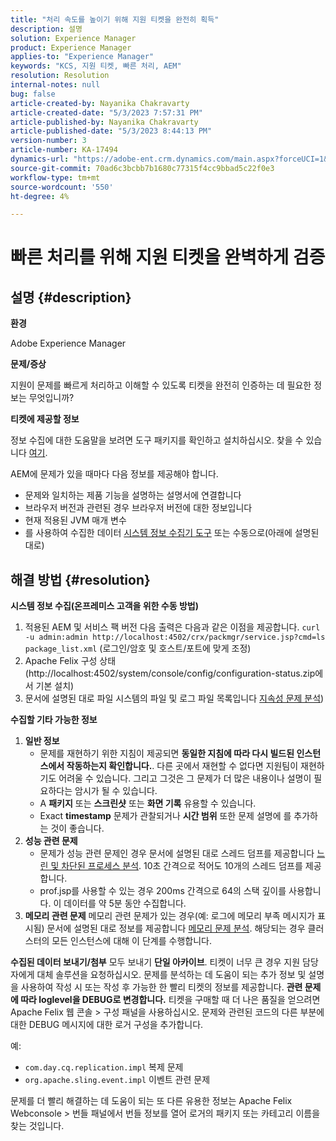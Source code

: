 ```yaml
---
title: "처리 속도를 높이기 위해 지원 티켓을 완전히 획득"
description: 설명
solution: Experience Manager
product: Experience Manager
applies-to: "Experience Manager"
keywords: "KCS, 지원 티켓, 빠른 처리, AEM"
resolution: Resolution
internal-notes: null
bug: false
article-created-by: Nayanika Chakravarty
article-created-date: "5/3/2023 7:57:31 PM"
article-published-by: Nayanika Chakravarty
article-published-date: "5/3/2023 8:44:13 PM"
version-number: 3
article-number: KA-17494
dynamics-url: "https://adobe-ent.crm.dynamics.com/main.aspx?forceUCI=1&pagetype=entityrecord&etn=knowledgearticle&id=18461fbc-ece9-ed11-a7c6-6045bd006b25"
source-git-commit: 70ad6c3bcbb7b1680c77315f4cc9bbad5c22f0e3
workflow-type: tm+mt
source-wordcount: '550'
ht-degree: 4%

---
```


# 빠른 처리를 위해 지원 티켓을 완벽하게 검증

## 설명 {#description}


<b>환경</b>

Adobe Experience Manager

<b>문제/증상</b>

지원이 문제를 빠르게 처리하고 이해할 수 있도록 티켓을 완전히 인증하는 데 필요한 정보는 무엇입니까?

<b>티켓에 제공할 정보</b>

정보 수집에 대한 도움말을 보려면 도구 패키지를 확인하고 설치하십시오. 찾을 수 있습니다 [여기](https://helpx.adobe.com/experience-manager/kb/index/tools.html).

AEM에 문제가 있을 때마다 다음 정보를 제공해야 합니다.

- 문제와 일치하는 제품 기능을 설명하는 설명서에 연결합니다
- 브라우저 버전과 관련된 경우 브라우저 버전에 대한 정보입니다
- 현재 적용된 JVM 매개 변수
- 를 사용하여 수집한 데이터 [시스템 정보 수집기 도구](https://helpx.adobe.com/experience-manager/kb/support-info-collector.html) 또는 수동으로(아래에 설명된 대로)



## 해결 방법 {#resolution}

<b>시스템 정보 수집(온프레미스 고객을 위한 수동 방법)</b>
1. 적용된 AEM 및 서비스 팩 버전 다음 출력은 다음과 같은 이점을 제공합니다. `curl -u admin:admin http://localhost:4502/crx/packmgr/service.jsp?cmd=ls  package_list.xml` (로그인/암호 및 호스트/포트에 맞게 조정)
2. Apache Felix 구성 상태(http://localhost:4502/system/console/config/configuration-status.zip에서 기본 설치)
3. 문서에 설명된 대로 파일 시스템의 파일 및 로그 파일 목록입니다 [지속성 문제 분석](https://helpx.adobe.com/experience-manager/kb/AnalyzePersistenceProblems.html))

<b>수집할 기타 가능한 정보</b>
1. <b>일반 정보</b>
   - 문제를 재현하기 위한 지침이 제공되면 <b>동일한 지침에 따라 다시 빌드된 인스턴스에서 작동하는지 확인합니다.</b>. 다른 곳에서 재현할 수 없다면 지원팀이 재현하기도 어려울 수 있습니다. 그리고 그것은 그 문제가 더 많은 내용이나 설명이 필요하다는 암시가 될 수 있습니다.
   - A <b>패키지</b> 또는 <b>스크린샷</b> 또는 <b>화면 기록</b> 유용할 수 있습니다.
   - Exact <b>timestamp</b> 문제가 관찰되거나 <b>시간 범위</b> 또한 문제 설명에 를 추가하는 것이 좋습니다.
2. <b>성능 관련 문제</b>
   - 문제가 성능 관련 문제인 경우 문서에 설명된 대로 스레드 덤프를 제공합니다 [느린 및 차단된 프로세스 분석](https://helpx.adobe.com/experience-manager/kb/AnalyzeSlowAndBlockedProcesses.html). 10초 간격으로 적어도 10개의 스레드 덤프를 제공합니다.
   - prof.jsp를 사용할 수 있는 경우 200ms 간격으로 64의 스택 깊이를 사용합니다. 이 데이터를 약 5분 동안 수집합니다.
3. <b>메모리 관련 문제</b>    메모리 관련 문제가 있는 경우(예: 로그에 메모리 부족 메시지가 표시됨) 문서에 설명된 대로 정보를 제공합니다 [메모리 문제 분석](https://experienceleague.adobe.com/docs/experience-cloud-kcs/kbarticles/KA-17482.html?lang=en). 해당되는 경우 클러스터의 모든 인스턴스에 대해 이 단계를 수행합니다.

<b>수집된 데이터 보내기/첨부</b>
모두 보내기 <b>단일 아카이브</b>. 티켓이 너무 큰 경우 지원 담당자에게 대체 솔루션을 요청하십시오. 문제를 분석하는 데 도움이 되는 추가 정보 및 설명을 사용하여 작성 시 또는 작성 후 가능한 한 빨리 티켓의 정보를 제공합니다.
<b>관련 문제에 따라 loglevel을 DEBUG로 변경합니다.</b>
티켓을 구매할 때 더 나은 품질을 얻으려면 Apache Felix 웹 콘솔 > 구성 패널을 사용하십시오. 문제와 관련된 코드의 다른 부분에 대한 DEBUG 메시지에 대한 로거 구성을 추가합니다.

예:

- `com.day.cq.replication.impl` 복제 문제
- `org.apache.sling.event.impl` 이벤트 관련 문제



문제를 더 빨리 해결하는 데 도움이 되는 또 다른 유용한 정보는 Apache Felix Webconsole > 번들 패널에서 번들 정보를 열어 로거의 패키지 또는 카테고리 이름을 찾는 것입니다.

